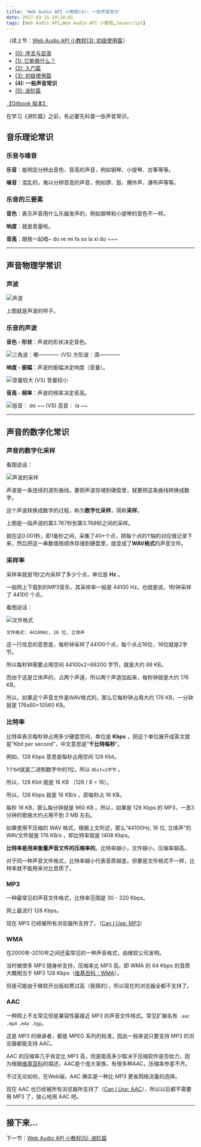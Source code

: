 ```yaml
---
title: 'Web Audio API 小教程(4): 一些声音常识'
date: 2017-03-15 20:28:01
tags: [Web Audio API,Web Audio API 小教程,Javascript]
---
```


（续上节：[Web Audio API 小教程(3): 初级使用篇](/2017/03/15/Web-Audio-API-Guide-Primary-User/)）

- [(0): 序言与目录](/2017/03/15/Web-Audio-API-Guide-Preface/)
- [(1): 它能做什么？](/2017/03/15/Web-Audio-API-Guide-What-can-it-do/)
- [(2): 入门篇](/2017/03/15/Web-Audio-API-Guide-Getting-Started/)
- [(3): 初级使用篇](/2017/03/15/Web-Audio-API-Guide-Primary-User/)
- **(4): 一些声音常识**
- [(5): 进阶篇](/2017/03/15/Web-Audio-API-Guide-Advanced-User/)

[【Gitbook 版本】](https://benzleung.gitbooks.io/web-audio-api-mini-guide/)

在学习《进阶篇》之前，有必要先科普一些声音常识。

## 音乐理论常识

<!-- more -->

### 乐音与噪音

**乐音**：能明显分辨出音色、音高的声音，例如钢琴、小提琴、古筝等等。

**噪音**：混乱的，难以分辨音高的声音，例如锣、鼓、爆炸声、瀑布声等等。

### 乐音的三要素

**音色**：表示声音用什么乐器发声的，例如钢琴和小提琴的音色不一样。

**响度**：就是音量啦。

**音高**：跟我一起唱~ do re mi fa so la xi do ~~~

----------

## 声音物理学常识

### 声波

![声波](/web-audio-api-demo/guide-img/3/1.png "声波")

上图就是声波的样子。

### 乐音的声波

**音色 - 形状**：声波的形状决定音色。

![三角波：嘟———— (VS) 方形波：滴————](/web-audio-api-demo/guide-img/3/2x3.png "三角波：嘟———— (VS) 方形波：滴————")

**响度 - 振幅**：声波的振幅决定响度（音量）。

![音量较大 (VS) 音量较小](/web-audio-api-demo/guide-img/3/4x5.png "音量较大 (VS) 音量较小")

**音高 - 频率**：声波的频率决定音高。

![低音： do ~~ (VS) 高音： la ~~](/web-audio-api-demo/guide-img/3/6x7.png "低音： do ~~ (VS) 高音： la ~~")

----------

## 声音的数字化常识

### 声音的数字化采样

看图说话：

![声波的采样](/web-audio-api-demo/guide-img/3/8.png "声波的采样")

声波是一条连续的波形曲线，要把声波存储到硬盘里，就要把这条曲线转换成数字。

这个声波转换成数字的过程，称为**数字化采样**，简称**采样**。

上图是一段声波的第3.767秒到第3.768秒之间的采样。

就在这0.001秒，即1毫秒之间，采集了40+个点，把每个点的Y轴的对应值记录下来，然后把这一串数值按顺序存储到硬盘里，就变成了**WAV格式**的声音文件。

### 采样率

采样率就是1秒之内采样了多少个点，单位是 **Hz** 。

一般网上下载到的MP3音乐，其采样率一般是 44100 Hz。也就是说，1秒钟采样了 44100 个点。

看图说话：

![文件格式](/web-audio-api-demo/guide-img/3/9.png "文件格式")

```
文件格式: 44100Hz, 16 位, 立体声
```

这一行信息的意思是，每秒钟采样了44100个点，每个点占16位，16位就是2字节。

所以每秒钟需要占用空间 44100x2=88200 字节，就是大约 88 KB。

而由于这是立体声的，占两个声道，所以两个声道加起来，每秒钟就是大约 176 KB。

所以，如果这个声音文件是WAV格式的，那么它每秒钟占用大约 176 KB，一分钟就是 176x60=10560 KB。

### 比特率

比特率表示每秒钟占用多少硬盘空间，单位是 **Kbps** ，把这个单位展开成英文就是“Kbit per second”，中文意思是“**千比特每秒**”。

例如，128 Kbps 意思是每秒占用空间 128 Kbit。

1个bit就是二进制数字中的1位，所以 `8bit=1字节` 。

所以，128 Kbit 就是 16 KB （128 / 8 = 16）。

所以，128 Kbps 就是 16 KB/s ，即每秒占 16 KB。

每秒 16 KB，那么每分钟就是 960 KB 。所以，如果是 128 Kbps 的 MP3，一首3分钟的歌曲大约占用不到 3 MB 左右。

如果使用不压缩的 WAV 格式，根据上文所述，那么“44100Hz, 16 位, 立体声”的WAV文件就是 176 KB/s ，即比特率就是 1408 Kbps。

**比特率是用来衡量声音文件的压缩率的**。比特率越小，文件越小，压缩率越高。

对于同一种声音文件格式，比特率越小代表音质越差。但要是文件格式不一样，比特率就不能用来对比音质了。

### MP3

一种最常见的声音文件格式，比特率范围是 30 - 320 Kbps。

网上最流行 128 Kbps。

现在 MP3 已经被所有浏览器所支持了。（[Can I Use: MP3](https://caniuse.com/#feat=mp3)）

### WMA

在2000年-2010年之间还蛮常见的一种声音格式，由微软公司发明。

当时被很多 MP3 随身听支持，压缩率比 MP3 高。即 WMA 的 64 Kbps 的音质大概相当于 MP3 128 Kbps（[维基百科：WMA](https://zh.wikipedia.org/wiki/Windows_Media_Audio)）。

但是可能由于微软开出版权费过高（我猜的），所以现在的浏览器全都不支持了。

### AAC

一种网上不太常见但是兼容性最接近 MP3 的声音文件格式。常见扩展名有 `.aac` `.mp4` `.m4a` `.3gp`。

这是 MP3 的继承者，都是 MPEG 系列的标准，因此一般来说只要支持 MP3 的浏览器都能支持 AAC。

AAC 的压缩率几乎肯定比 MP3 高，但是能高多少取决于压缩软件是否给力，因为根据[维基百科](https://zh.wikipedia.org/wiki/%E9%80%B2%E9%9A%8E%E9%9F%B3%E8%A8%8A%E7%B7%A8%E7%A2%BC)的描述，AAC是个庞大家族，有很多种AAC，压缩率参差不齐。

不过无论如何，在Web端，AAC 确实是一种比 MP3 更省网络流量的选择。

现在 AAC 也已经被所有浏览器所支持了（[Can I Use: AAC](https://caniuse.com/#feat=aac)），所以以后都不需要用 MP3 了，放心地用 AAC 吧。

----------

## 接下来...

下一节：[Web Audio API 小教程(5): 进阶篇](/2017/03/15/Web-Audio-API-Guide-Advanced-User/)

